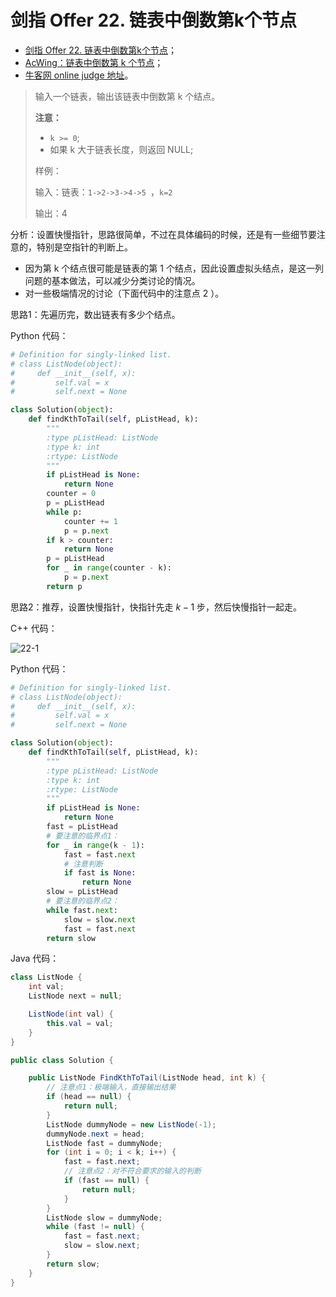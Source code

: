 # 剑指 Offer 22. 链表中倒数第k个节点

+ [剑指 Offer 22. 链表中倒数第k个节点](https://leetcode-cn.com/problems/lian-biao-zhong-dao-shu-di-kge-jie-dian-lcof/)；
+ [AcWing：链表中倒数第 k 个节点](https://www.acwing.com/problem/content/32/)；
+ [牛客网 online judge 地址](https://www.nowcoder.com/practice/529d3ae5a407492994ad2a246518148a?tpId=13&tqId=11167&tPage=1&rp=1&ru=/ta/coding-interviews&qru=/ta/coding-interviews/question-ranking)。

>输入一个链表，输出该链表中倒数第 k 个结点。
>
>**注意：**
>
>- `k >= 0`;
>- 如果 k 大于链表长度，则返回 NULL;
>
>样例：
>
>输入：链表：`1->2->3->4->5 `，`k=2`
>
>输出：4

分析：设置快慢指针，思路很简单，不过在具体编码的时候，还是有一些细节要注意的，特别是空指针的判断上。

+ 因为第 k 个结点很可能是链表的第 1 个结点，因此设置虚拟头结点，是这一列问题的基本做法，可以减少分类讨论的情况。
+ 对一些极端情况的讨论（下面代码中的注意点 2 ）。

思路1：先遍历完，数出链表有多少个结点。

Python 代码：

```python
# Definition for singly-linked list.
# class ListNode(object):
#     def __init__(self, x):
#         self.val = x
#         self.next = None

class Solution(object):
    def findKthToTail(self, pListHead, k):
        """
        :type pListHead: ListNode
        :type k: int
        :rtype: ListNode
        """
        if pListHead is None:
            return None
        counter = 0
        p = pListHead
        while p:
            counter += 1
            p = p.next
        if k > counter:
            return None
        p = pListHead
        for _ in range(counter - k):
            p = p.next
        return p
```

思路2：推荐，设置快慢指针，快指针先走 $k-1$ 步，然后快慢指针一起走。

C++ 代码：

![22-1](https://liweiwei1419.github.io/images/sword-for-offer/22-1.jpg)

Python 代码：

```python
# Definition for singly-linked list.
# class ListNode(object):
#     def __init__(self, x):
#         self.val = x
#         self.next = None

class Solution(object):
    def findKthToTail(self, pListHead, k):
        """
        :type pListHead: ListNode
        :type k: int
        :rtype: ListNode
        """
        if pListHead is None:
            return None
        fast = pListHead
        # 要注意的临界点1：
        for _ in range(k - 1):
            fast = fast.next
            # 注意判断
            if fast is None:
                return None
        slow = pListHead
        # 要注意的临界点2：
        while fast.next:
            slow = slow.next
            fast = fast.next
        return slow
```

Java 代码：

```java
class ListNode {
    int val;
    ListNode next = null;

    ListNode(int val) {
        this.val = val;
    }
}

public class Solution {

    public ListNode FindKthToTail(ListNode head, int k) {
        // 注意点1：极端输入，直接输出结果
        if (head == null) {
            return null;
        }
        ListNode dummyNode = new ListNode(-1);
        dummyNode.next = head;
        ListNode fast = dummyNode;
        for (int i = 0; i < k; i++) {
            fast = fast.next;
            // 注意点2：对不符合要求的输入的判断
            if (fast == null) {
                return null;
            }
        }
        ListNode slow = dummyNode;
        while (fast != null) {
            fast = fast.next;
            slow = slow.next;
        }
        return slow;
    }
}
```

<script src='https://cdnjs.cloudflare.com/ajax/libs/mathjax/2.7.5/MathJax.js?config=TeX-MML-AM_CHTML' async></script>
<script type="text/x-mathjax-config">
MathJax.Hub.Config({
tex2jax: {
  inlineMath: [['$','$'], ['\\(','\\)']],
  processEscapes: true
  },
displayAlign : "left",
TeX: {
        equationNumbers: {
            autoNumber: "all",
            useLabelIds: true
        }
    },
    "HTML-CSS": {
        linebreaks: {
            automatic: true
        },
        scale: 100,
        styles: {
          ".MathJax_Display": {
            "text-align": "left",
            "width" : "auto",
            "margin": "10px 0px 10px 0px !important",
            "background-color": "#f5f5f5 !important",
            "border-radius": "3px !important",
            border:  "1px solid #ccc !important",
            padding: "5px 5px 5px 5px !important"
          },
          ".MathJax": {
            "background-color": "#f5f5f5 !important",
            padding: "2px 2px 2px 2px !important"
          }
        }
    },
    SVG: {
        linebreaks: {
            automatic: true
        }
    }
});
</script>